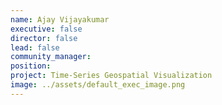 ```yaml
---
name: Ajay Vijayakumar
executive: false
director: false
lead: false
community_manager:   
position:  
project: Time-Series Geospatial Visualization
image: ../assets/default_exec_image.png
---
```


